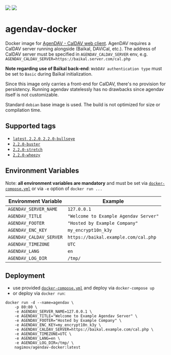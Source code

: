 [![](https://images.microbadger.com/badges/image/nagimov/agendav-docker.svg)](https://hub.docker.com/r/nagimov/agendav-docker)
[![](https://img.shields.io/docker/pulls/nagimov/agendav-docker.svg)](https://hub.docker.com/r/nagimov/agendav-docker)

# agendav-docker

Docker image for [AgenDAV - CalDAV web client](https://github.com/agendav/agendav). AgenDAV requires a CalDAV server running alongside (Baïkal, DAViCal, etc.). The address of CalDAV server must be specified in `AGENDAV_CALDAV_SERVER` env, e.g. `AGENDAV_CALDAV_SERVER=https://baikal.server.com/cal.php`

**Note regarding use of Baïkal back-end**: `WebDAV authentication type` must be set to `Basic` during Baïkal initialization.

Since this image only carries a front-end for CalDAV, there's no provision for persistency. Running agendav statelessly has no drawbacks since agendav itself is not customizable.

Standard `debian` base image is used. The build is not optimized for size or compilation time.

## Supported tags

* [`latest`, `2.2.0`, `2.2.0-bullseye`](https://github.com/nagimov/agendav-docker/commit/d938b77607f6978375f311e2650d8109c2168b63)
* [`2.2.0-buster`](https://github.com/nagimov/agendav-docker/commit/ed083623e14218b6bf9a801aa38c47968cbec1e0)
* [`2.2.0-stretch`](https://github.com/nagimov/agendav-docker/commit/5a8bf42e954ea512fc23abf1f00b82319d996a6b)
* [`2.2.0-wheezy`](https://github.com/nagimov/agendav-docker/commit/97e11ebb437d586d656f740603be7d4f55a4b283)

## Environment Variables

Note: **all environment variables are mandatory** and must be set via [`docker-compose.yml`](https://github.com/nagimov/agendav-docker/blob/master/docker-compose.yml) or via `-e` option of `docker run ...`

| Environment Variable    | Example                               |
| ----------------------- | ------------------------------------- |
| `AGENDAV_SERVER_NAME`   | `127.0.0.1`                           |
| `AGENDAV_TITLE`         | `"Welcome to Example Agendav Server"` |
| `AGENDAV_FOOTER`        | `"Hosted by Example Company"`         |
| `AGENDAV_ENC_KEY`       | `my_encrypt10n_k3y`                   |
| `AGENDAV_CALDAV_SERVER` | `https://baikal.example.com/cal.php`  |
| `AGENDAV_TIMEZONE`      | `UTC`                                 |
| `AGENDAV_LANG`          | `en`                                  |
| `AGENDAV_LOG_DIR`       | `/tmp/`                               |

## Deployment

- use provided [`docker-compose.yml`](https://github.com/nagimov/agendav-docker/blob/master/docker-compose.yml) and deploy via `docker-compose up`
- or deploy via `docker run`:
```
docker run -d --name=agendav \
    -p 80:80 \
    -e AGENDAV_SERVER_NAME=127.0.0.1 \
    -e AGENDAV_TITLE="Welcome to Example Agendav Server" \
    -e AGENDAV_FOOTER="Hosted by Example Company" \
    -e AGENDAV_ENC_KEY=my_encrypt10n_k3y \
    -e AGENDAV_CALDAV_SERVER=https://baikal.example.com/cal.php \
    -e AGENDAV_TIMEZONE=UTC \
    -e AGENDAV_LANG=en \
    -e AGENDAV_LOG_DIR=/tmp/ \
    nagimov/agendav-docker:latest
```
